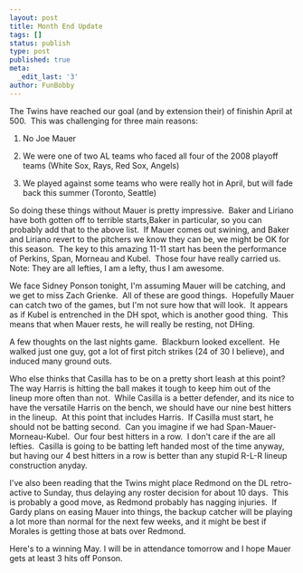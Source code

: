 ```yaml
---
layout: post
title: Month End Update
tags: []
status: publish
type: post
published: true
meta:
  _edit_last: '3'
author: FunBobby
---
```

The Twins have reached our goal (and by extension their) of finishin April at 500.  This was challenging for three main reasons:

1) No Joe Mauer

2) We were one of two AL teams who faced all four of the 2008 playoff teams (White Sox, Rays, Red Sox, Angels)

3) We played against some teams who were really hot in April, but will fade back this summer (Toronto, Seattle)

So doing these things without Mauer is pretty impressive.  Baker and Liriano have both gotten off to terrible starts,Baker in particular, so you can probably add that to the above list.  If Mauer comes out swining, and Baker and Liriano revert to the pitchers we know they can be, we might be OK for this season.  The key to this amazing 11-11 start has been the performance of Perkins, Span, Morneau and Kubel.  Those four have really carried us.  Note: They are all lefties, I am a lefty, thus I am awesome.

We face Sidney Ponson tonight, I'm assuming Mauer will be catching, and we get to miss Zach Grienke.  All of these are good things.  Hopefully Mauer can catch two of the games, but I'm not sure how that will look.  It appears as if Kubel is entrenched in the DH spot, which is another good thing.  This means that when Mauer rests, he will really be resting, not DHing.

A few thoughts on the last nights game.  Blackburn looked excellent.  He walked just one guy, got a lot of first pitch strikes (24 of 30 I believe), and induced many ground outs. 

Who else thinks that Casilla has to be on a pretty short leash at this point?  The way Harris is hitting the ball makes it tough to keep him out of the lineup more often than not.  While Casilla is a better defender, and its nice to have the versatile Harris on the bench, we should have our nine best hitters in the lineup.  At this point that includes Harris.  If Casilla must start, he should not be batting second.  Can you imagine if we had Span-Mauer-Morneau-Kubel.  Our four best hitters in a row.  I don't care if the are all lefties.  Casilla is going to be batting left handed most of the time anyway, but having our 4 best hitters in a row is better than any stupid R-L-R lineup construction anyday.

I've also been reading that the Twins might place Redmond on the DL retro-active to Sunday, thus delaying any roster decision for about 10 days.  This is probably a good move, as Redmond probably has nagging injuries.  If Gardy plans on easing Mauer into things, the backup catcher will be playing a lot more than normal for the next few weeks, and it might be best if Morales is getting those at bats over Redmond. 

Here's to a winning May. I will be in attendance tomorrow and I hope Mauer gets at least 3 hits off Ponson.
